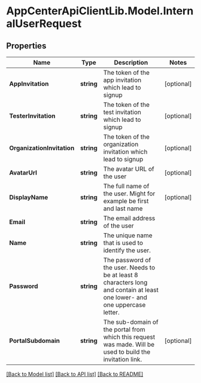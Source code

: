 # AppCenterApiClientLib.Model.InternalUserRequest
## Properties

Name | Type | Description | Notes
------------ | ------------- | ------------- | -------------
**AppInvitation** | **string** | The token of the app invitation which lead to signup | [optional] 
**TesterInvitation** | **string** | The token of the test invitation which lead to signup | [optional] 
**OrganizationInvitation** | **string** | The token of the organization invitation which lead to signup | [optional] 
**AvatarUrl** | **string** | The avatar URL of the user | [optional] 
**DisplayName** | **string** | The full name of the user. Might for example be first and last name | [optional] 
**Email** | **string** | The email address of the user | 
**Name** | **string** | The unique name that is used to identify the user. | 
**Password** | **string** | The password of the user. Needs to be at least 8 characters long and contain at least one lower- and one uppercase letter. | 
**PortalSubdomain** | **string** | The sub-domain of the portal from which this request was made. Will be used to build the invitation link. | [optional] 

[[Back to Model list]](../README.md#documentation-for-models) [[Back to API list]](../README.md#documentation-for-api-endpoints) [[Back to README]](../README.md)

